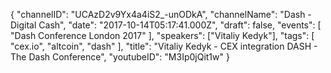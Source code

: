 {
    "channelID": "UCAzD2v9Yx4a4iS2_-unODkA",
    "channelName": "Dash - Digital Cash",
    "date": "2017-10-14T05:17:41.000Z",
    "draft": false,
    "events": [
        "Dash Conference London 2017"
    ],
    "speakers": ["Vitaliy Kedyk"],
    "tags": [
        "cex.io",
        "altcoin",
        "dash"
    ],
    "title": "Vitaliy Kedyk - CEX integration DASH - The Dash Conference",
    "youtubeID": "M3Ip0jQit1w"
}
